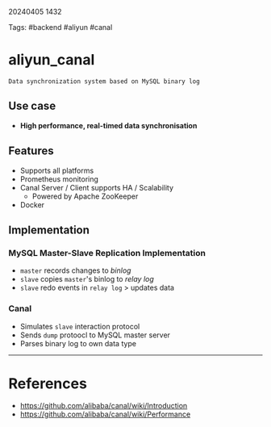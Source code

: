 20240405 1432

Tags: #backend #aliyun #canal

# aliyun_canal

```ad-info
Data synchronization system based on MySQL binary log
```

## Use case
- **High performance, real-timed data synchronisation**
## Features
- Supports all platforms
- Prometheus monitoring
- Canal Server / Client supports HA / Scalability
	- Powered by Apache ZooKeeper
- Docker
## Implementation
### MySQL Master-Slave Replication Implementation
- `master` records changes to _binlog_
- `slave` copies `master`'s binlog to _relay log_
- `slave` redo events in `relay log` > updates data

### Canal
- Simulates `slave` interaction protocol
- Sends `dump` protoocl to MySQL master server
- Parses binary log to own data type


--- 
# References
- https://github.com/alibaba/canal/wiki/Introduction
- https://github.com/alibaba/canal/wiki/Performance